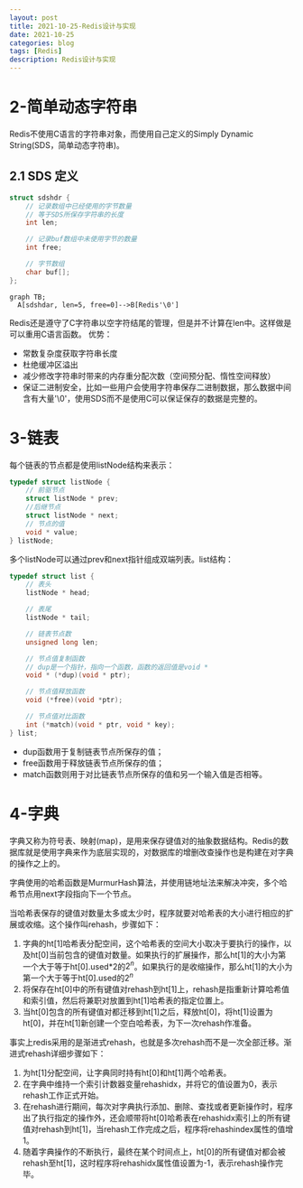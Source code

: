 ```yaml
---
layout: post  
title: 2021-10-25-Redis设计与实现
date: 2021-10-25
categories: blog
tags: [Redis]
description: Redis设计与实现
---  
```



# 2-简单动态字符串  

Redis不使用C语言的字符串对象，而使用自己定义的Simply Dynamic String(SDS，简单动态字符串)。  

## 2.1 SDS 定义  
```c
struct sdshdr {
    // 记录数组中已经使用的字节数量
    // 等于SDS所保存字符串的长度
    int len;

    // 记录buf数组中未使用字节的数量
    int free;

    // 字节数组  
    char buf[];
};
```  
```mermaid
graph TB;
  A[sdshdar, len=5, free=0]-->B[Redis'\0']  
```  
Redis还是遵守了C字符串以空字符结尾的管理，但是并不计算在len中。这样做是可以重用C语言函数。
优势：  
* 常数复杂度获取字符串长度
* 杜绝缓冲区溢出
* 减少修改字符串时带来的内存重分配次数（空间预分配、惰性空间释放）  
* 保证二进制安全，比如一些用户会使用字符串保存二进制数据，那么数据中间含有大量'\0'，使用SDS而不是使用C可以保证保存的数据是完整的。  

# 3-链表  
每个链表的节点都是使用listNode结构来表示：  
```C  
typedef struct listNode {
    // 前驱节点
    struct listNode * prev;
    //后继节点  
    struct listNode * next;
    // 节点的值
    void * value;
} listNode;
```  

多个listNode可以通过prev和next指针组成双端列表。list结构：  
```C  
typedef struct list {
    // 表头  
    listNode * head;

    // 表尾  
    listNode * tail;

    // 链表节点数  
    unsigned long len;

    // 节点值复制函数  
    // dup是一个指针，指向一个函数，函数的返回值是void *
    void * (*dup)(void * ptr);

    // 节点值释放函数  
    void (*free)(void *ptr);

    // 节点值对比函数
    int (*match)(void * ptr, void * key);
} list;
```  
* dup函数用于复制链表节点所保存的值；  
* free函数用于释放链表节点所保存的值；
* match函数则用于对比链表节点所保存的值和另一个输入值是否相等。

# 4-字典  
字典又称为符号表、映射(map)，是用来保存键值对的抽象数据结构。Redis的数据库就是使用字典来作为底层实现的，对数据库的增删改查操作也是构建在对字典的操作之上的。  

字典使用的哈希函数是MurmurHash算法，并使用链地址法来解决冲突，多个哈希节点用next字段指向下一个节点。  

当哈希表保存的键值对数量太多或太少时，程序就要对哈希表的大小进行相应的扩展或收缩。这个操作叫rehash，步骤如下：  
1. 字典的ht[1]哈希表分配空间，这个哈希表的空间大小取决于要执行的操作，以及ht[0]当前包含的键值对数量。如果执行的扩展操作，那么ht[1]的大小为第一个大于等于ht[0].used\*2的$2^n$。如果执行的是收缩操作，那么ht[1]的大小为第一个大于等于ht[0].used的$2^n$  
2. 将保存在ht[0]中的所有键值对rehash到ht[1]上，rehash是指重新计算哈希值和索引值，然后将兼职对放置到ht[1]哈希表的指定位置上。
3. 当ht[0]包含的所有键值对都迁移到ht[1]之后，释放ht[0]，将ht[1]设置为ht[0]，并在ht[1]新创建一个空白哈希表，为下一次rehash作准备。  

事实上redis采用的是渐进式rehash，也就是多次rehash而不是一次全部迁移。渐进式rehash详细步骤如下：  
1. 为ht[1]分配空间，让字典同时持有ht[0]和ht[1]两个哈希表。
2. 在字典中维持一个索引计数器变量rehashidx，并将它的值设置为0，表示rehash工作正式开始。
3. 在rehash进行期间，每次对字典执行添加、删除、查找或者更新操作时，程序出了执行指定的操作外，还会顺带将ht[0]哈希表在rehashidx索引上的所有键值对rehash到ht[1]，当rehash工作完成之后，程序将rehashindex属性的值增1。
4. 随着字典操作的不断执行，最终在某个时间点上，ht[0]的所有键值对都会被rehash至ht[1]，这时程序将rehashidx属性值设置为-1，表示rehash操作完毕。  




